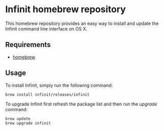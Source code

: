 Infinit homebrew repository
===========================

This homebrew repository provides an easy way to install and update the Infinit command line interface on OS X.

Requirements
------------

- [homebrew](http://brew.sh)

Usage
-----

To install Infinit, simply run the following command:

```
brew install infinit/releases/infinit
```

To upgrade Infinit first refresh the package list and then run the *upgrade* command:

```
brew update
brew upgrade infinit
```
